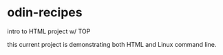 # odin-recipes

intro to HTML project w/ TOP

this current project is demonstrating both HTML and Linux command line.
